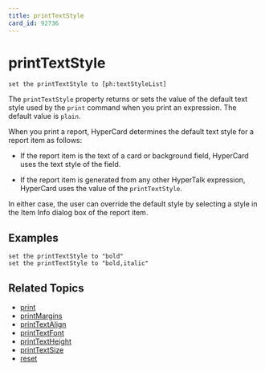 ```yaml
---
title: printTextStyle
card_id: 92736
---
```


# printTextStyle

```
set the printTextStyle to [ph:textStyleList]
```

The `printTextStyle` property returns or sets the value of the default text style used by the `print` command when you print an expression. The default value is `plain`.

When you print a report, HyperCard determines the default text style for a report item as follows:

* If the report item is the text of a card or background field, HyperCard uses the text style of the field.

* If the report item is generated from any other HyperTalk expression, HyperCard uses the value of the `printTextStyle`.

In either case, the user can override the default style by selecting a style in the Item Info dialog box of the report item.

## Examples

```
set the printTextStyle to "bold"
set the printTextStyle to "bold,italic"
```

## Related Topics

* [print](/HyperTalkReference/commands/print)
* [printMargins](/HyperTalkReference/properties/printMargins)
* [printTextAlign](/HyperTalkReference/properties/printTextAlign)
* [printTextFont](/HyperTalkReference/properties/printTextFont)
* [printTextHeight](/HyperTalkReference/properties/printTextHeight)
* [printTextSize](/HyperTalkReference/properties/printTextSize)
* [reset](/HyperTalkReference/commands/reset)

